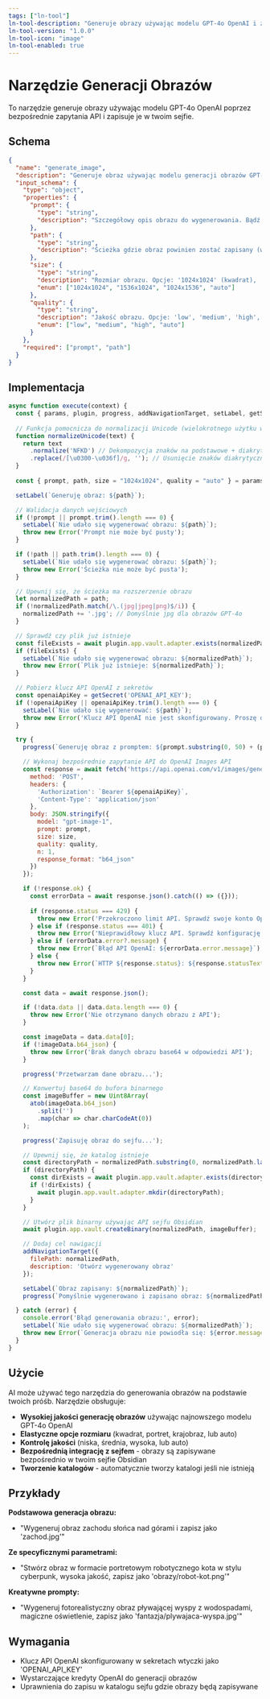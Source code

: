 ```yaml
---
tags: ["ln-tool"]
ln-tool-description: "Generuje obrazy używając modelu GPT-4o OpenAI i zapisuje je w sejfie"
ln-tool-version: "1.0.0"
ln-tool-icon: "image"
ln-tool-enabled: true
---
```


# Narzędzie Generacji Obrazów

To narzędzie generuje obrazy używając modelu GPT-4o OpenAI poprzez bezpośrednie zapytania API i zapisuje je w twoim sejfie.

## Schema

```json
{
  "name": "generate_image",
  "description": "Generuje obraz używając modelu generacji obrazów GPT-4o OpenAI i zapisuje go w określonej ścieżce w sejfie. Używa najnowszego modelu gpt-image-1 dla lepszego podążania za instrukcjami i fotorealistycznych rezultatów.",
  "input_schema": {
    "type": "object",
    "properties": {
      "prompt": {
        "type": "string",
        "description": "Szczegółowy opis obrazu do wygenerowania. Bądź konkretny i opisowy dla najlepszych rezultatów."
      },
      "path": {
        "type": "string",
        "description": "Ścieżka gdzie obraz powinien zostać zapisany (włączając nazwę pliku z rozszerzeniem .jpg lub .png). Katalogi zostaną utworzone jeśli nie istnieją."
      },
      "size": {
        "type": "string",
        "description": "Rozmiar obrazu. Opcje: '1024x1024' (kwadrat), '1536x1024' (portret), '1024x1536' (krajobraz), 'auto' (model decyduje). Domyślnie: '1024x1024'",
        "enum": ["1024x1024", "1536x1024", "1024x1536", "auto"]
      },
      "quality": {
        "type": "string",
        "description": "Jakość obrazu. Opcje: 'low', 'medium', 'high', 'auto' (model decyduje). Domyślnie: 'auto'",
        "enum": ["low", "medium", "high", "auto"]
      }
    },
    "required": ["prompt", "path"]
  }
}
```

## Implementacja

```javascript
async function execute(context) {
  const { params, plugin, progress, addNavigationTarget, setLabel, getSecret } = context;
  
  // Funkcja pomocnicza do normalizacji Unicode (wielokrotnego użytku w narzędziach)
  function normalizeUnicode(text) {
    return text
      .normalize('NFKD') // Dekompozycja znaków na podstawowe + diakrytyki
      .replace(/[\u0300-\u036f]/g, ''); // Usunięcie znaków diakrytycznych
  }
  
  const { prompt, path, size = "1024x1024", quality = "auto" } = params;

  setLabel(`Generuję obraz: ${path}`);

  // Walidacja danych wejściowych
  if (!prompt || prompt.trim().length === 0) {
    setLabel(`Nie udało się wygenerować obrazu: ${path}`);
    throw new Error('Prompt nie może być pusty');
  }

  if (!path || path.trim().length === 0) {
    setLabel(`Nie udało się wygenerować obrazu: ${path}`);
    throw new Error('Ścieżka nie może być pusta');
  }

  // Upewnij się, że ścieżka ma rozszerzenie obrazu
  let normalizedPath = path;
  if (!normalizedPath.match(/\.(jpg|jpeg|png)$/i)) {
    normalizedPath += '.jpg'; // Domyślnie jpg dla obrazów GPT-4o
  }

  // Sprawdź czy plik już istnieje
  const fileExists = await plugin.app.vault.adapter.exists(normalizedPath);
  if (fileExists) {
    setLabel(`Nie udało się wygenerować obrazu: ${normalizedPath}`);
    throw new Error(`Plik już istnieje: ${normalizedPath}`);
  }

  // Pobierz klucz API OpenAI z sekretów
  const openaiApiKey = getSecret('OPENAI_API_KEY');
  if (!openaiApiKey || openaiApiKey.trim().length === 0) {
    setLabel(`Nie udało się wygenerować: ${path}`);
    throw new Error('Klucz API OpenAI nie jest skonfigurowany. Proszę dodaj "OPENAI_API_KEY" do swoich sekretów w ustawieniach wtyczki.');
  }

  try {
    progress(`Generuję obraz z promptem: ${prompt.substring(0, 50) + (prompt.length > 50 ? '...' : '')}`);

    // Wykonaj bezpośrednie zapytanie API do OpenAI Images API
    const response = await fetch('https://api.openai.com/v1/images/generations', {
      method: 'POST',
      headers: {
        'Authorization': `Bearer ${openaiApiKey}`,
        'Content-Type': 'application/json'
      },
      body: JSON.stringify({
        model: "gpt-image-1",
        prompt: prompt,
        size: size,
        quality: quality,
        n: 1,
        response_format: "b64_json"
      })
    });

    if (!response.ok) {
      const errorData = await response.json().catch(() => ({}));
      
      if (response.status === 429) {
        throw new Error('Przekroczono limit API. Sprawdź swoje konto OpenAI.');
      } else if (response.status === 401) {
        throw new Error('Nieprawidłowy klucz API. Sprawdź konfigurację OpenAI.');
      } else if (errorData.error?.message) {
        throw new Error(`Błąd API OpenAI: ${errorData.error.message}`);
      } else {
        throw new Error(`HTTP ${response.status}: ${response.statusText}`);
      }
    }

    const data = await response.json();

    if (!data.data || data.data.length === 0) {
      throw new Error('Nie otrzymano danych obrazu z API');
    }

    const imageData = data.data[0];
    if (!imageData.b64_json) {
      throw new Error('Brak danych obrazu base64 w odpowiedzi API');
    }

    progress('Przetwarzam dane obrazu...');

    // Konwertuj base64 do bufora binarnego
    const imageBuffer = new Uint8Array(
      atob(imageData.b64_json)
        .split('')
        .map(char => char.charCodeAt(0))
    );

    progress('Zapisuję obraz do sejfu...');

    // Upewnij się, że katalog istnieje
    const directoryPath = normalizedPath.substring(0, normalizedPath.lastIndexOf('/'));
    if (directoryPath) {
      const dirExists = await plugin.app.vault.adapter.exists(directoryPath);
      if (!dirExists) {
        await plugin.app.vault.adapter.mkdir(directoryPath);
      }
    }

    // Utwórz plik binarny używając API sejfu Obsidian
    await plugin.app.vault.createBinary(normalizedPath, imageBuffer);

    // Dodaj cel nawigacji
    addNavigationTarget({
      filePath: normalizedPath,
      description: 'Otwórz wygenerowany obraz'
    });

    setLabel(`Obraz zapisany: ${normalizedPath}`);
    progress(`Pomyślnie wygenerowano i zapisano obraz: ${normalizedPath}`);

  } catch (error) {
    console.error('Błąd generowania obrazu:', error);
    setLabel(`Nie udało się wygenerować obrazu: ${normalizedPath}`);
    throw new Error(`Generacja obrazu nie powiodła się: ${error.message}`);
  }
}
```

## Użycie

AI może używać tego narzędzia do generowania obrazów na podstawie twoich próśb. Narzędzie obsługuje:

- **Wysokiej jakości generację obrazów** używając najnowszego modelu GPT-4o OpenAI
- **Elastyczne opcje rozmiaru** (kwadrat, portret, krajobraz, lub auto)
- **Kontrolę jakości** (niska, średnia, wysoka, lub auto)
- **Bezpośrednią integrację z sejfem** - obrazy są zapisywane bezpośrednio w twoim sejfie Obsidian
- **Tworzenie katalogów** - automatycznie tworzy katalogi jeśli nie istnieją

## Przykłady

**Podstawowa generacja obrazu:**
- "Wygeneruj obraz zachodu słońca nad górami i zapisz jako 'zachod.jpg'"

**Ze specyficznymi parametrami:**
- "Stwórz obraz w formacie portretowym robotycznego kota w stylu cyberpunk, wysoka jakość, zapisz jako 'obrazy/robot-kot.png'"

**Kreatywne prompty:**
- "Wygeneruj fotorealistyczny obraz pływającej wyspy z wodospadami, magiczne oświetlenie, zapisz jako 'fantazja/plywajaca-wyspa.jpg'"

## Wymagania

- Klucz API OpenAI skonfigurowany w sekretach wtyczki jako 'OPENAI_API_KEY'
- Wystarczające kredyty OpenAI do generacji obrazów
- Uprawnienia do zapisu w katalogu sejfu gdzie obrazy będą zapisywane 